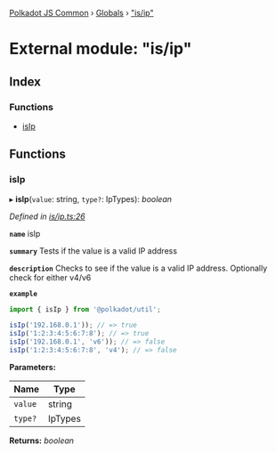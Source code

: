 [Polkadot JS Common](../README.md) › [Globals](../globals.md) › ["is/ip"](_is_ip_.md)

# External module: "is/ip"

## Index

### Functions

* [isIp](_is_ip_.md#isip)

## Functions

###  isIp

▸ **isIp**(`value`: string, `type?`: IpTypes): *boolean*

*Defined in [is/ip.ts:26](https://github.com/polkadot-js/common/blob/8971c890/packages/util/src/is/ip.ts#L26)*

**`name`** isIp

**`summary`** Tests if the value is a valid IP address

**`description`** 
Checks to see if the value is a valid IP address. Optionally check for either v4/v6

**`example`** 
<BR>

```javascript
import { isIp } from '@polkadot/util';

isIp('192.168.0.1')); // => true
isIp('1:2:3:4:5:6:7:8'); // => true
isIp('192.168.0.1', 'v6')); // => false
isIp('1:2:3:4:5:6:7:8', 'v4'); // => false
```

**Parameters:**

Name | Type |
------ | ------ |
`value` | string |
`type?` | IpTypes |

**Returns:** *boolean*
